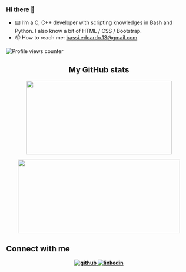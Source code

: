 ### Hi there 👋

- ⌨️ I’m a C, C++ developer with scripting knowledges in Bash and Python. I also know a bit of HTML / CSS / Bootstrap.
- 📫 How to reach me: bassi.edoardo.13@gmail.com

![Profile views counter](https://komarev.com/ghpvc/?username=ebassi00&&style=flat-square)

<div align="center">

## My GitHub stats
<a href="https://github.com/ebassi00"><img src="https://awesome-github-stats.azurewebsites.net/user-stats/ebassi00?cardType=level&theme=tokyonight" width="395" height="200"></a> 
</br>

<b>
<a href="https://github.com/ebassi00?tab=repositories"><img src="https://github-readme-stats.vercel.app/api/top-langs/?username=ebassi00&layout=compact&theme=tokyonight" width="440" height="200"></a>	
</br>
</div>

## Connect with me
<div align="center">

<a href="https://github.com/ebassi00" target="_blank">
<img src=https://img.shields.io/badge/github-%2324292e.svg?&style=for-the-badge&logo=github&logoColor=white alt=github style="margin-bottom: 5px;" />
</a>

<a href="https://www.linkedin.com/in/edoardo-bassi-4131291bb/" target="_blank">
<img src=https://img.shields.io/badge/linkedin-%231E77B5.svg?&style=for-the-badge&logo=linkedin&logoColor=white alt=linkedin style="margin-bottom: 5px;" />
</a>

</div>
